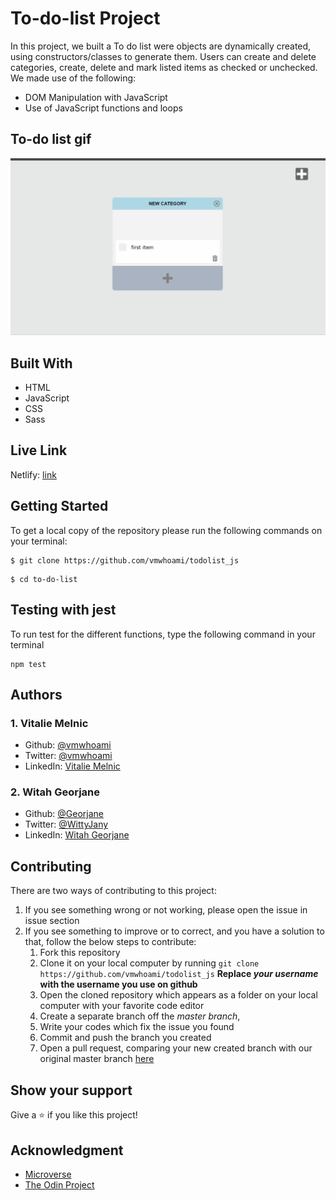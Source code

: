 # To-do-list Project
In this project, we built a To do list were objects are dynamically created, using constructors/classes to generate them. 
Users can create and delete categories, create, delete and mark listed items as checked or unchecked.
We made use of the following:

- DOM Manipulation with JavaScript
- Use of JavaScript functions and loops

## To-do list gif
![screenshot](https://github.com/Georjane/to-do-list/blob/refactor/src/assets/todo.gif)

## Built With
- HTML
- JavaScript
- CSS
- Sass

## Live Link
Netlify: [link](https://keen-einstein-00221c.netlify.app)

## Getting Started
To get a local copy of the repository please run the following commands on your terminal:
```
$ git clone https://github.com/vmwhoami/todolist_js
```
```
$ cd to-do-list
```

## Testing with jest
To run test for the different functions, type the following command in your terminal
```
npm test
```

## Authors
### 1. Vitalie Melnic
* Github: [@vmwhoami](https://github.com/vmwhoami)
* Twitter: [@vmwhoami](https://twitter.com/vmwhoami)
* LinkedIn: [Vitalie Melnic](https://www.linkedin.com/in/vitalie-melnic-5802198a/)

### 2. Witah Georjane
* Github: [@Georjane](https://github.com/Georjane)
* Twitter: [@WittyJany](https://twitter.com/WittyJany)
* LinkedIn: [Witah Georjane](https://www.linkedin.com/in/witah-georjane)

## Contributing
There are two ways of contributing to this project:

1. If you see something wrong or not working, please open the issue in issue section
2. If you see something to improve or to correct, and you have a solution to that, follow the below steps to contribute:
    1. Fork this repository
    2. Clone it on your local computer by running `git clone https://github.com/vmwhoami/todolist_js` __Replace *your username* with the username you use on github__
    3. Open the cloned repository which appears as a folder on your local computer with your favorite code editor
    4. Create a separate branch off the *master branch*,
    5. Write your codes which fix the issue you found
    6. Commit and push the branch you created
    7. Open a pull request, comparing your new created branch with our original master branch [here](https://github.com/Georjane/to-do-list)

## Show your support

Give a ⭐️ if you like this project!

## Acknowledgment
* [Microverse](https://www.microvese.org)
* [The Odin Project](https://www.theodinproject.com)